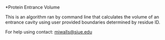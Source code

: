 *Protein Entrance Volume

This is an algorithm ran by command line that calculates the volume of an entrance cavity using user provided boundaries determined by residue ID.

For help using contact: miwalls@siue.edu
